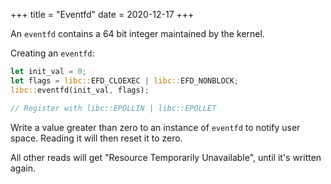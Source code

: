 +++
title = "Eventfd"
date = 2020-12-17
+++

An `eventfd` contains a 64 bit integer maintained by the kernel.

Creating an `eventfd`:

```rust
let init_val = 0;
let flags = libc::EFD_CLOEXEC | libc::EFD_NONBLOCK;
libc::eventfd(init_val, flags);

// Register with libc::EPOLLIN | libc::EPOLLET
```

Write a value greater than zero to an instance of `eventfd` to notify user
space.
Reading it will then reset it to zero.

All other reads will get "Resource Temporarily Unavailable", until it's written
again.
